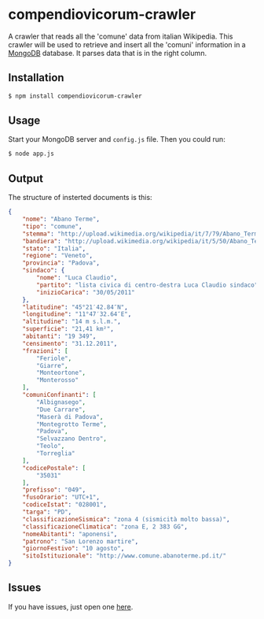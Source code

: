 # compendiovicorum-crawler
A crawler that reads all the 'comune' data from italian Wikipedia. This crawler will be used to retrieve and insert all the 'comuni' information in a [MongoDB](http://www.mongodb.org/) database. It parses data that is in the right column.

## Installation

```bash
$ npm install compendiovicorum-crawler
```

## Usage

Start your MongoDB server and `config.js` file.
Then you could run:

```bash
$ node app.js
```

## Output

The structure of insterted documents is this:

```json
{
    "nome": "Abano Terme",
    "tipo": "comune",
    "stemma": "http://upload.wikimedia.org/wikipedia/it/7/79/Abano_Terme-Stemma.png",
    "bandiera": "http://upload.wikimedia.org/wikipedia/it/5/50/Abano_Terme-Gonfalone.png",
    "stato": "Italia",
    "regione": "Veneto",
    "provincia": "Padova",
    "sindaco": {
        "nome": "Luca Claudio",
        "partito": "lista civica di centro-destra Luca Claudio sindaco",
        "inizioCarica": "30/05/2011"
    },
    "latitudine": "45°21′42.84″N",
    "longitudine": "11°47′32.64″E",
    "altitudine": "14 m s.l.m.",
    "superficie": "21,41 km²",
    "abitanti": "19 349",
    "censimento": "31.12.2011",
    "frazioni": [
        "Feriole",
        "Giarre",
        "Monteortone",
        "Monterosso"
    ],
    "comuniConfinanti": [
        "Albignasego",
        "Due Carrare",
        "Maserà di Padova",
        "Montegrotto Terme",
        "Padova",
        "Selvazzano Dentro",
        "Teolo",
        "Torreglia"
    ],
    "codicePostale": [
        "35031"
    ],
    "prefisso": "049",
    "fusoOrario": "UTC+1",
    "codiceIstat": "028001",
    "targa": "PD",
    "classificazioneSismica": "zona 4 (sismicità molto bassa)",
    "classificazioneClimatica": "zona E, 2 383 GG",
    "nomeAbitanti": "aponensi",
    "patrono": "San Lorenzo martire",
    "giornoFestivo": "10 agosto",
    "sitoIstituzionale": "http://www.comune.abanoterme.pd.it/"
}
```

## Issues

If you have issues, just open one [here](https://github.com/CompendioVicorum/compendiovicorum-crawler/issues).
